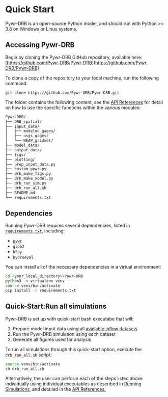 # Quick Start

Pywr-DRB is an open-source Python model, and should run with Python >= 3.8 on Windows or Linux systems. 

## Accessing Pywr-DRB

Begin by cloning the Pywr-DRB GitHub repository, available here: [https://github.com/Pywr-DRB/Pywr-DRB](https://github.com/Pywr-DRB/Pywr-DRB)

To clone a copy of the repository to your local machine, run the following command:

```
git clone https://github.com/Pywr-DRB/Pywr-DRB.git
```

The folder contains the following content, see the [API References](../../API_References/api_references.md) for detail on how to use the specific functions within the various modules:

```Bash
Pywr-DRB/
├── DRB_spatial/
├── input_data/
│   ├── modeled_gages/
│   ├── usgs_gages/
│   └── WEAP_gridmet/
├── model_data/
├── output_data/
├── figs/
├── plotting/
├── prep_input_data.py
├── custom_pywr.py
├── drb_make_figs.py
├── drb_make_model.py
├── drb_run_sim.py
├── drb_run_all.sh        
├── README.md
└── requirements.txt
```


## Dependencies

Running Pywr-DRB requires several dependencies, listed in [`requirements.txt`](https://github.com/DRB_water_managment/requirements.txt), including:
- [`pywr`](https://pywr.github.io/pywr/index.html)
- `glob2`
- `h5py`
- `hydroeval`

You can install all of the necessary dependencies in a virtual environment:

```Bash
cd <your_local_directory>\Pywr-DRB
python3 -m virtualenv venv
source venv/bin/activate
pip install -r requirements.txt
```

## Quick-Start:Run all simulations

Pywr-DRB is set up with quick-start bash executabe that will:
1. Prepare model input data using all [available inflow datasets](../Supplemental/data_summary.md)
2. Run the Pywr-DRB simulation using each dataset
3. Generate all figures used for analysis

To run all simulations through this quick-start option, execute the [`drb_run_all.sh`](../API_References/drb_run_all.md) script:

```Bash
source venv/bin/activate
sh drb_run_all.sh
```

Alternatively, the user can perform each of the steps listed above individually using individual executables as described in [Running Simulations](./Running_Simulations/run_all_simulations.md), and detailed in the [API References.](../API_References/api_references.md)

